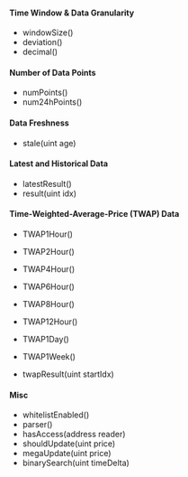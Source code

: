 #### Time Window & Data Granularity
* windowSize()
* deviation()
* decimal()


#### Number of Data Points
* numPoints()
* num24hPoints()


#### Data Freshness
* stale(uint age)


#### Latest and Historical Data
* latestResult()
* result(uint idx)


#### Time-Weighted-Average-Price (TWAP) Data
* TWAP1Hour()
* TWAP2Hour()
* TWAP4Hour()
* TWAP6Hour()
* TWAP8Hour()
* TWAP12Hour()
* TWAP1Day()
* TWAP1Week()

* twapResult(uint startIdx)


#### Misc
* whitelistEnabled()
* parser()
* hasAccess(address reader)
* shouldUpdate(uint price)
* megaUpdate(uint price)
* binarySearch(uint timeDelta)


